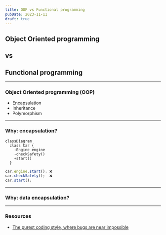 ```yaml
---
title: OOP vs Functional programming
pubDate: 2023-11-11
draft: true
---
```


## Object Oriented programming

## vs <!-- .element: class="fragment" -->

## Functional programming <!-- .element: class="fragment" -->

---

### Object Oriented programming (OOP)

- Encapsulation <!-- .element: class="fragment" -->
- Inheritance <!-- .element: class="fragment" -->
- Polymorphism <!-- .element: class="fragment" -->

---

### Why: encapsulation?

```mermaid
classDiagram
  class Car {
    -Engine engine
    -checkSafety()
    +start()
  }
```

```js [1|2|3]
car.engine.start(); ❌
car.checkSafety();  ❌
car.start();
```

---

### Why: data encapsulation?

---

### Resources

- [The purest coding style, where bugs are near impossible](https://www.youtube.com/watch?v=HlgG395PQWw&t=326s)
